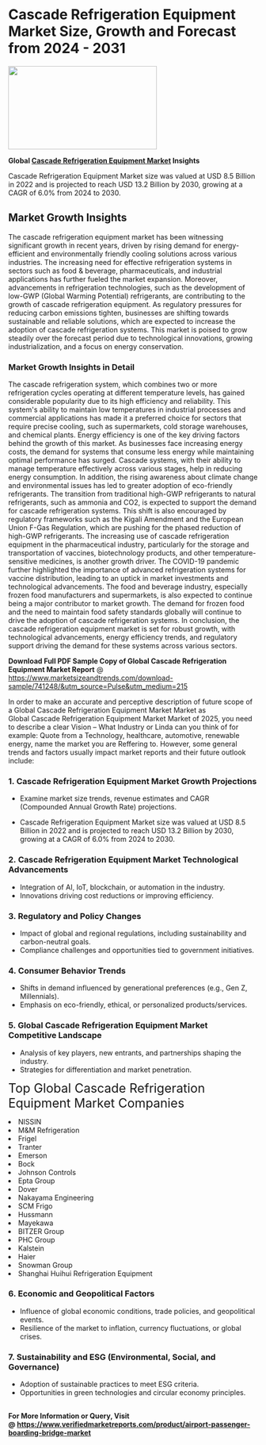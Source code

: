 <H1>Cascade Refrigeration Equipment Market Size, Growth and Forecast from 2024 - 2031</H1><img class="aligncenter size-medium wp-image-584254" src="https://thirdeyenews.in/wp-content/uploads/2024/09/Global-Market-Research-300x168.jpeg" alt="" width="300" height="168" /><p><strong>Global&nbsp;<a href="https://www.marketsizeandtrends.com/download-sample/741248/&amp;utm_source=Pulse&amp;utm_medium=215">Cascade Refrigeration Equipment Market</a> Insights</strong></p><p>Cascade Refrigeration Equipment Market size was valued at USD 8.5 Billion in 2022 and is projected to reach USD 13.2 Billion by 2030, growing at a CAGR of 6.0% from 2024 to 2030.</p><p><h2>Market Growth Insights</h2> The cascade refrigeration equipment market has been witnessing significant growth in recent years, driven by rising demand for energy-efficient and environmentally friendly cooling solutions across various industries. The increasing need for effective refrigeration systems in sectors such as food & beverage, pharmaceuticals, and industrial applications has further fueled the market expansion. Moreover, advancements in refrigeration technologies, such as the development of low-GWP (Global Warming Potential) refrigerants, are contributing to the growth of cascade refrigeration equipment. As regulatory pressures for reducing carbon emissions tighten, businesses are shifting towards sustainable and reliable solutions, which are expected to increase the adoption of cascade refrigeration systems. This market is poised to grow steadily over the forecast period due to technological innovations, growing industrialization, and a focus on energy conservation. <h3>Market Growth Insights in Detail</h3> The cascade refrigeration system, which combines two or more refrigeration cycles operating at different temperature levels, has gained considerable popularity due to its high efficiency and reliability. This system's ability to maintain low temperatures in industrial processes and commercial applications has made it a preferred choice for sectors that require precise cooling, such as supermarkets, cold storage warehouses, and chemical plants. Energy efficiency is one of the key driving factors behind the growth of this market. As businesses face increasing energy costs, the demand for systems that consume less energy while maintaining optimal performance has surged. Cascade systems, with their ability to manage temperature effectively across various stages, help in reducing energy consumption. In addition, the rising awareness about climate change and environmental issues has led to greater adoption of eco-friendly refrigerants. The transition from traditional high-GWP refrigerants to natural refrigerants, such as ammonia and CO2, is expected to support the demand for cascade refrigeration systems. This shift is also encouraged by regulatory frameworks such as the Kigali Amendment and the European Union F-Gas Regulation, which are pushing for the phased reduction of high-GWP refrigerants. The increasing use of cascade refrigeration equipment in the pharmaceutical industry, particularly for the storage and transportation of vaccines, biotechnology products, and other temperature-sensitive medicines, is another growth driver. The COVID-19 pandemic further highlighted the importance of advanced refrigeration systems for vaccine distribution, leading to an uptick in market investments and technological advancements. The food and beverage industry, especially frozen food manufacturers and supermarkets, is also expected to continue being a major contributor to market growth. The demand for frozen food and the need to maintain food safety standards globally will continue to drive the adoption of cascade refrigeration systems. In conclusion, the cascade refrigeration equipment market is set for robust growth, with technological advancements, energy efficiency trends, and regulatory support driving the demand for these systems across various sectors. </p><p><span class=""><strong>Download Full PDF Sample Copy of Global Cascade Refrigeration Equipment Market Report</strong> @ <a href="https://www.marketsizeandtrends.com/download-sample/741248/&amp;utm_source=Pulse&amp;utm_medium=215" target="_blank">https://www.marketsizeandtrends.com/download-sample/741248/&amp;utm_source=Pulse&amp;utm_medium=215</a></span></p><p>In order to make an accurate and perceptive description of future scope of a Global&nbsp;Cascade Refrigeration Equipment Market Market as Global&nbsp;Cascade Refrigeration Equipment Market Market of 2025, you need to describe a clear Vision &ndash; What Industry or Linda can you think of for example: Quote from a Technology, healthcare, automotive, renewable energy, name the market you are Reffering to. However, some general trends and factors usually impact market reports and their future outlook include:</p><h3>1.&nbsp;<strong>Cascade Refrigeration Equipment Market Growth Projections</strong></h3><ul><li>Examine market size trends, revenue estimates and CAGR (Compounded Annual Growth Rate) projections.</li><li><p>Cascade Refrigeration Equipment Market size was valued at USD 8.5 Billion in 2022 and is projected to reach USD 13.2 Billion by 2030, growing at a CAGR of 6.0% from 2024 to 2030.</p></li></ul><h3>2.&nbsp;<strong>Cascade Refrigeration Equipment Market Technological Advancements</strong></h3><ul><li>Integration of AI, IoT, blockchain, or automation in the industry.</li><li>Innovations driving cost reductions or improving efficiency.</li></ul><h3>3.&nbsp;<strong>Regulatory and Policy Changes</strong></h3><ul><li>Impact of global and regional regulations, including sustainability and carbon-neutral goals.</li><li>Compliance challenges and opportunities tied to government initiatives.</li></ul><h3>4.&nbsp;<strong>Consumer Behavior Trends</strong></h3><ul><li>Shifts in demand influenced by generational preferences (e.g., Gen Z, Millennials).</li><li>Emphasis on eco-friendly, ethical, or personalized products/services.</li></ul><h3>5.&nbsp;<strong>Global Cascade Refrigeration Equipment Market Competitive Landscape</strong></h3><ul><li>Analysis of key players, new entrants, and partnerships shaping the industry.</li><li>Strategies for differentiation and market penetration.</li></ul><p data-pm-slice="1 1 []"><span style="color: inherit; font-family: inherit; font-size: 25px;">Top Global Cascade Refrigeration Equipment Market Companies</span></p><div class="" data-test-id=""><p><li>NISSIN</li><li> M&M Refrigeration</li><li> Frigel</li><li> Tranter</li><li> Emerson</li><li> Bock</li><li> Johnson Controls</li><li> Epta Group</li><li> Dover</li><li> Nakayama Engineering</li><li> SCM Frigo</li><li> Hussmann</li><li> Mayekawa</li><li> BITZER Group</li><li> PHC Group</li><li> Kalstein</li><li> Haier</li><li> Snowman Group</li><li> Shanghai Huihui Refrigeration Equipment</li></p></div><h3>6.&nbsp;<strong>Economic and Geopolitical Factors</strong></h3><ul><li>Influence of global economic conditions, trade policies, and geopolitical events.</li><li>Resilience of the market to inflation, currency fluctuations, or global crises.</li></ul><h3>7.&nbsp;<strong>Sustainability and ESG (Environmental, Social, and Governance)</strong></h3><ul><li>Adoption of sustainable practices to meet ESG criteria.</li><li>Opportunities in green technologies and circular economy principles.</li></ul><h2><strong style="font-size: 14px;">For More Information or Query, Visit @&nbsp;</strong><a style="background-color: #ffffff; font-size: 14px;" href="https://www.marketsizeandtrends.com/report/cascade-refrigeration-equipment-market/" target="_blank">https://www.verifiedmarketreports.com/product/airport-passenger-boarding-bridge-market</a></h2>
